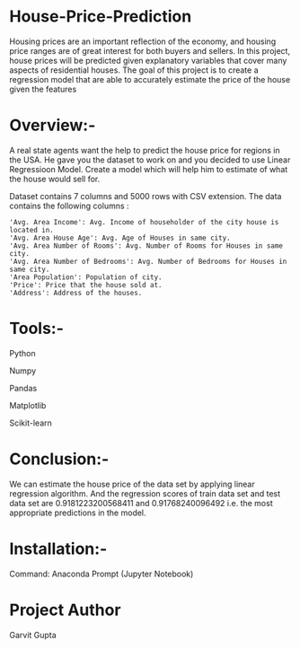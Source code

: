 # House-Price-Prediction

  Housing prices are an important reflection of the economy, and housing price ranges are of great interest for both buyers and sellers. 
  In this project, house prices will be predicted given explanatory variables that cover many aspects of residential houses. 
  The goal of this project is to create a regression model that are able to accurately estimate the price of the house given the features

# Overview:-

  A real state agents want the help to predict the house price for regions in the USA. 
  He gave you the dataset to work on and you decided to use Linear Regressioon Model. 
  Create a model which will help him to estimate of what the house would sell for.

  Dataset contains 7 columns and 5000 rows with CSV extension. The data contains the following columns :

    'Avg. Area Income': Avg. Income of householder of the city house is located in.
    'Avg. Area House Age': Avg. Age of Houses in same city.
    'Avg. Area Number of Rooms': Avg. Number of Rooms for Houses in same city.
    'Avg. Area Number of Bedrooms': Avg. Number of Bedrooms for Houses in same city.
    'Area Population': Population of city.
    'Price': Price that the house sold at.
    'Address': Address of the houses.

# Tools:-

  Python
  
  Numpy
  
  Pandas
  
  Matplotlib
  
  Scikit-learn
  
# Conclusion:-
  
  We can estimate the house price of the data set by applying linear regression algorithm.
  And the regression scores of train data set and test data set are 0.9181223200568411 and 0.91768240096492 i.e. 
  the most appropriate predictions in the model.
  
# Installation:-
  
  Command: Anaconda Prompt 
  (Jupyter Notebook)
  
# Project Author

  Garvit Gupta


